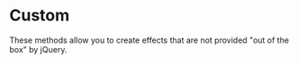 # Custom
These methods allow you to create effects that are not provided "out of the box" by jQuery.
